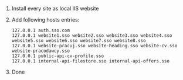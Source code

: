 1. Install every site as local IIS website
2. Add following hosts entries:

    ```
    127.0.0.1 auth.sso.com 
    127.0.0.1 website1.sso website2.sso website3.sso website4.sso website5.sso website6.sso website7.sso website8.sso 
    127.0.0.1 website-pracuj.sso website-heading.sso website-cv.sso website-pracodawcy.sso
    127.0.0.1 public-api-cv-profile.sso
    127.0.0.1 internal-api-filestore.sso internal-api-offers.sso
    ```

3. Done